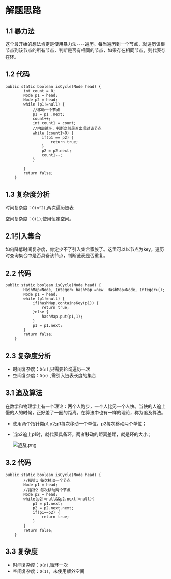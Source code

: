 # 解题思路

## 1.1 暴力法

这个最开始的想法肯定是使用暴力法----遍历。每当遍历到一个节点，就遍历该根节点到该节点的所有节点，判断是否有相同的节点，如果存在相同节点，则代表存在环。

## 1.2 代码

```
public static boolean isCycle(Node head) {
		int count = 0;
		Node p1 = head;
		Node p2 = head;
		while (p1!=null) {
			//移动一个节点
			p1 = p1 .next;
			count++;
			int count1 = count;
			//内部循环，判断之前是否出现过该节点
			while (count1>0) {
				if(p1 == p2) {
					return true;
				}
				p2 = p2.next;
				count1--;
			}
			
		}
		return false;
	}
```



## 1.3 复杂度分析

时间复杂度：`O(n^2)`,两次遍历链表

空间复杂度：`O(1)`,使用恒定空间。

## 2.1引入集合

如何降低时间复杂度，肯定少不了引入集合家族了。这里可以以节点为key，遍历时查询集合中是否具备该节点，判断链表是否重复。

## 2.2 代码

```
public static boolean isCycle(Node head) {
		HashMap<Node, Integer> hashMap =new  HashMap<Node, Integer>();
		Node p1 = head;
		while (p1!=null) {
			if(hashMap.containsKey(p1)) {
				return true;
			}else {
				hashMap.put(p1,1);
			}
			p1 = p1.next;
		}
		return false;
	}
```



## 2.3 复杂度分析

* 时间复杂度：`O(n)`,只需要轮询遍历一次
* 空间复杂度：`O(n）`,需引入链表长度的集合

## 3.1 追及算法

在数学和物理学上有一个理论：两个人跑步，一个人比另一个人快。当快的人追上慢的人的时候，正好差了一圈的距离。在算法中也有一样的理论，称为追及算法。

* 使用两个指针类p1,p2;p1每次移动一个单位，p2每次移动两个单位；

* 当p2追上p1时，就代表具备环。两者移动的距离差距，就是环的大小；

  ![追及.png](https://upload-images.jianshu.io/upload_images/2326194-f1356a205888d287.png?imageMogr2/auto-orient/strip%7CimageView2/2/w/1240)

## 3.2 代码

```
public static boolean isCycle(Node head) {
		//指针1 每次移动一个节点
		Node p1 = head;
		//指针2 每次移动两个节点
		Node p2 = head;
		while(p2!=null&&p2.next!=null){
			p1 = p1.next;
			p2 = p2.next.next;
			if(p1==p2) {
				return true;
			}
		}
		return false;
	}
```



## 3.3 复杂度

* 时间复杂度：`O(n)`,循环一次
* 空间复杂度：`O(1)`，未使用额外空间